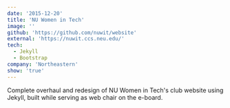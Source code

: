 ```yaml
---
date: '2015-12-20'
title: 'NU Women in Tech'
image: ''
github: 'https://github.com/nuwit/website'
external: 'https://nuwit.ccs.neu.edu/'
tech:
  - Jekyll
  - Bootstrap
company: 'Northeastern'
show: 'true'
---
```


Complete overhaul and redesign of NU Women in Tech's club website using Jekyll, built while serving as web chair on the e-board.
